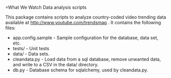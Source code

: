
=What We Watch
Data analysis scripts

This package contains scripts to analyze country-coded video trending data
available at http://www.youtube.com/trendsmap .  It contains the following
files:

* app.config.sample - Sample configuration for the database, data set, etc.
* tests/ - Unit tests
* data/ - Data sets.
* cleandata.py - Load data from a sql database, remove unwanted data, and write to a CSV in the
data/ directory.
* db.py - Database schema for sqlalchemy, used by cleandata.py.

